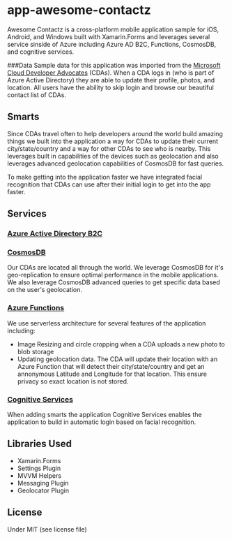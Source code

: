 # app-awesome-contactz

Awesome Contactz is a cross-platform mobile application sample for iOS, Android, and Windows built with Xamarin.Forms and leverages several service sinside of Azure including Azure AD B2C, Functions, CosmosDB, and cognitive services.


###Data
Sample data for this application was imported from the [Microsoft Cloud Developer Advocates](https://developer.microsoft.com/en-us/advocates/) (CDAs). When a CDA logs in (who is part of Azure Active Directory) they are able to update their profile, photos, and location. All users have the ability to skip login and browse our beautiful contact list of CDAs.

## Smarts
Since CDAs travel often to help developers around the world build amazing things we built into the application a way for CDAs to update their current city/state/country and a way for other CDAs to see who is nearby. This leverages built in capabilities of the devices such as geolocation and also leverages advanced geolocation capabilities of CosmosDB for fast queries.

To make getting into the application faster we have integrated facial recognition that CDAs can use after their initial login to get into the app faster.

## Services

### [Azure Active Directory B2C](https://azure.microsoft.com/en-us/services/active-directory-b2c/)


### [CosmosDB](https://azure.microsoft.com/en-us/services/cosmos-db/)
Our CDAs are located all through the world. We leverage CosmosDB for it's geo-replication to ensure optimal performance in the mobile applications. We also leverage CosmosDB advanced queries to get specific data based on the user's geolocation.


### [Azure Functions](https://azure.microsoft.com/en-us/services/functions/)
We use serverless architecture for several features of the application including:

* Image Resizing and circle cropping when a CDA uploads a new photo to blob storage
* Updating geolocation data. The CDA will update their location with an Azure Function that will detect their city/state/country and get an annonymous Latitude and Longitude for that location. This ensure privacy so exact location is not stored.

### [Cognitive Services](https://azure.microsoft.com/en-us/services/cognitive-services/)
When adding smarts the application Cognitive Services enables the application to build in automatic login based on facial recognition.

## Libraries Used
* Xamarin.Forms
* Settings Plugin
* MVVM Helpers
* Messaging Plugin
* Geolocator Plugin

## License
Under MIT (see license file)

